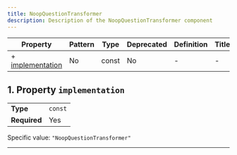 ```yaml
---
title: NoopQuestionTransformer
description: Description of the NoopQuestionTransformer component
---
```


| Property                             | Pattern | Type  | Deprecated | Definition | Title/Description |
| ------------------------------------ | ------- | ----- | ---------- | ---------- | ----------------- |
| + [implementation](#implementation ) | No      | const | No         | -          | -                 |

## <a name="implementation"></a>1. Property `implementation`

|              |         |
| ------------ | ------- |
| **Type**     | `const` |
| **Required** | Yes     |

Specific value: `"NoopQuestionTransformer"`

----------------------------------------------------------------------------------------------------------------------------
